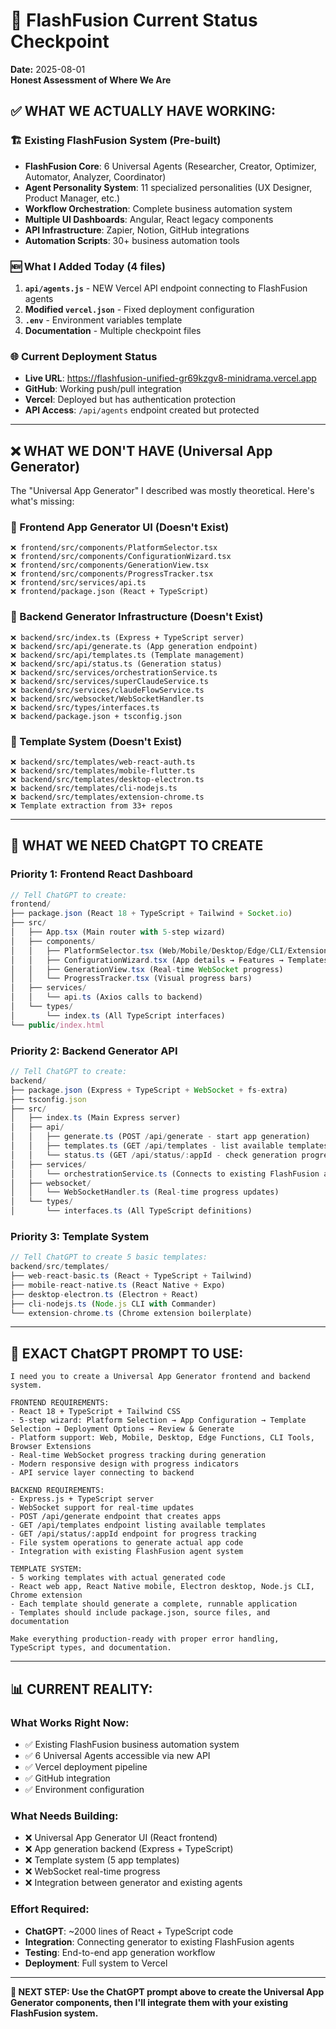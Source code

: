 # 🎯 FlashFusion Current Status Checkpoint
**Date:** 2025-08-01  
**Honest Assessment of Where We Are**

## ✅ **WHAT WE ACTUALLY HAVE WORKING:**

### **🏗️ Existing FlashFusion System (Pre-built)**
- **FlashFusion Core**: 6 Universal Agents (Researcher, Creator, Optimizer, Automator, Analyzer, Coordinator)
- **Agent Personality System**: 11 specialized personalities (UX Designer, Product Manager, etc.)
- **Workflow Orchestration**: Complete business automation system
- **Multiple UI Dashboards**: Angular, React legacy components
- **API Infrastructure**: Zapier, Notion, GitHub integrations
- **Automation Scripts**: 30+ business automation tools

### **🆕 What I Added Today (4 files)**
1. **`api/agents.js`** - NEW Vercel API endpoint connecting to FlashFusion agents
2. **Modified `vercel.json`** - Fixed deployment configuration
3. **`.env`** - Environment variables template
4. **Documentation** - Multiple checkpoint files

### **🌐 Current Deployment Status**
- **Live URL**: https://flashfusion-unified-gr69kzgv8-minidrama.vercel.app
- **GitHub**: Working push/pull integration
- **Vercel**: Deployed but has authentication protection
- **API Access**: `/api/agents` endpoint created but protected

---

## ❌ **WHAT WE DON'T HAVE (Universal App Generator)**

The "Universal App Generator" I described was mostly theoretical. Here's what's missing:

### **🎨 Frontend App Generator UI (Doesn't Exist)**
```
❌ frontend/src/components/PlatformSelector.tsx
❌ frontend/src/components/ConfigurationWizard.tsx  
❌ frontend/src/components/GenerationView.tsx
❌ frontend/src/components/ProgressTracker.tsx
❌ frontend/src/services/api.ts
❌ frontend/package.json (React + TypeScript)
```

### **🔧 Backend Generator Infrastructure (Doesn't Exist)**
```
❌ backend/src/index.ts (Express + TypeScript server)
❌ backend/src/api/generate.ts (App generation endpoint)
❌ backend/src/api/templates.ts (Template management)
❌ backend/src/api/status.ts (Generation status)
❌ backend/src/services/orchestrationService.ts
❌ backend/src/services/superClaudeService.ts
❌ backend/src/services/claudeFlowService.ts
❌ backend/src/websocket/WebSocketHandler.ts
❌ backend/src/types/interfaces.ts
❌ backend/package.json + tsconfig.json
```

### **📁 Template System (Doesn't Exist)**
```
❌ backend/src/templates/web-react-auth.ts
❌ backend/src/templates/mobile-flutter.ts
❌ backend/src/templates/desktop-electron.ts
❌ backend/src/templates/cli-nodejs.ts
❌ backend/src/templates/extension-chrome.ts
❌ Template extraction from 33+ repos
```

---

## 🎯 **WHAT WE NEED ChatGPT TO CREATE**

### **Priority 1: Frontend React Dashboard**
```typescript
// Tell ChatGPT to create:
frontend/
├── package.json (React 18 + TypeScript + Tailwind + Socket.io)
├── src/
│   ├── App.tsx (Main router with 5-step wizard)
│   ├── components/
│   │   ├── PlatformSelector.tsx (Web/Mobile/Desktop/Edge/CLI/Extensions)
│   │   ├── ConfigurationWizard.tsx (App details → Features → Templates → Deploy → Review)
│   │   ├── GenerationView.tsx (Real-time WebSocket progress)
│   │   └── ProgressTracker.tsx (Visual progress bars)
│   ├── services/
│   │   └── api.ts (Axios calls to backend)
│   └── types/
│       └── index.ts (All TypeScript interfaces)
└── public/index.html
```

### **Priority 2: Backend Generator API**
```typescript
// Tell ChatGPT to create:
backend/
├── package.json (Express + TypeScript + WebSocket + fs-extra)
├── tsconfig.json
├── src/
│   ├── index.ts (Main Express server)
│   ├── api/
│   │   ├── generate.ts (POST /api/generate - start app generation)
│   │   ├── templates.ts (GET /api/templates - list available templates)
│   │   └── status.ts (GET /api/status/:appId - check generation progress)
│   ├── services/
│   │   └── orchestrationService.ts (Connects to existing FlashFusion agents)
│   ├── websocket/
│   │   └── WebSocketHandler.ts (Real-time progress updates)
│   └── types/
│       └── interfaces.ts (All TypeScript definitions)
```

### **Priority 3: Template System**
```typescript
// Tell ChatGPT to create 5 basic templates:
backend/src/templates/
├── web-react-basic.ts (React + TypeScript + Tailwind)
├── mobile-react-native.ts (React Native + Expo)
├── desktop-electron.ts (Electron + React)
├── cli-nodejs.ts (Node.js CLI with Commander)
└── extension-chrome.ts (Chrome extension boilerplate)
```

---

## 🚀 **EXACT ChatGPT PROMPT TO USE:**

```
I need you to create a Universal App Generator frontend and backend system. 

FRONTEND REQUIREMENTS:
- React 18 + TypeScript + Tailwind CSS
- 5-step wizard: Platform Selection → App Configuration → Template Selection → Deployment Options → Review & Generate
- Platform support: Web, Mobile, Desktop, Edge Functions, CLI Tools, Browser Extensions
- Real-time WebSocket progress tracking during generation
- Modern responsive design with progress indicators
- API service layer connecting to backend

BACKEND REQUIREMENTS:
- Express.js + TypeScript server
- WebSocket support for real-time updates
- POST /api/generate endpoint that creates apps
- GET /api/templates endpoint listing available templates
- GET /api/status/:appId endpoint for progress tracking
- File system operations to generate actual app code
- Integration with existing FlashFusion agent system

TEMPLATE SYSTEM:
- 5 working templates with actual generated code
- React web app, React Native mobile, Electron desktop, Node.js CLI, Chrome extension
- Each template should generate a complete, runnable application
- Templates should include package.json, source files, and documentation

Make everything production-ready with proper error handling, TypeScript types, and documentation.
```

---

## 📊 **CURRENT REALITY:**

### **What Works Right Now:**
- ✅ Existing FlashFusion business automation system
- ✅ 6 Universal Agents accessible via new API
- ✅ Vercel deployment pipeline
- ✅ GitHub integration
- ✅ Environment configuration

### **What Needs Building:**
- ❌ Universal App Generator UI (React frontend)
- ❌ App generation backend (Express + TypeScript)
- ❌ Template system (5 app templates)
- ❌ WebSocket real-time progress
- ❌ Integration between generator and existing agents

### **Effort Required:**
- **ChatGPT**: ~2000 lines of React + TypeScript code
- **Integration**: Connecting generator to existing FlashFusion agents
- **Testing**: End-to-end app generation workflow
- **Deployment**: Full system to Vercel

---

**🎯 NEXT STEP: Use the ChatGPT prompt above to create the Universal App Generator components, then I'll integrate them with your existing FlashFusion system.**